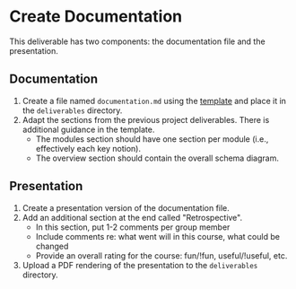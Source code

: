 # Create Documentation
This deliverable has two components: the documentation file and the presentation.

## Documentation
1. Create a file named `documentation.md` using the [template](../templates/documentation.md) and place it in the `deliverables` directory.
2. Adapt the sections from the previous project deliverables. There is additional guidance in the template.
    * The modules section should have one section per module (i.e., effectively each key notion).
    * The overview section should contain the overall schema diagram.

## Presentation
1. Create a presentation version of the documentation file.
2. Add an additional section at the end called "Retrospective".
    * In this section, put 1-2 comments per group member
    * Include comments re: what went will in this course, what could be changed
    * Provide an overall rating for the course: fun/!fun, useful/!useful, etc.
3. Upload a PDF rendering of the presentation to the `deliverables` directory.
